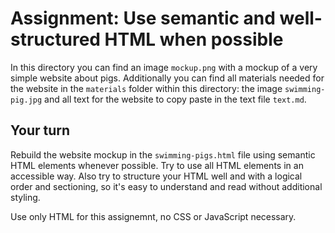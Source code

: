 # Assignment: Use semantic and well-structured HTML when possible

In this directory you can find an image `mockup.png` with a mockup of a very simple website about pigs. Additionally you can find all materials needed for the website in the `materials` folder within this directory: the image `swimming-pig.jpg` and all text for the website to copy paste in the text file `text.md`.

## Your turn

Rebuild the website mockup in the `swimming-pigs.html` file using semantic HTML elements whenever possible. Try to use all HTML elements in an accessible way. Also try to structure your HTML well and with a logical order and sectioning, so it's easy to understand and read without additional styling. 

Use only HTML for this assignemnt, no CSS or JavaScript necessary.